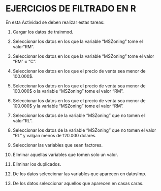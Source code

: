 # EJERCICIOS DE FILTRADO EN R

En esta Actividad se deben realizar estas tareas:

1. Cargar los datos de trainmod.

2. Seleccionar los datos en los que la variable “MSZoning” tome el valor“RM”.

3. Seleccionar los datos en los que la variable “MSZoning” tome el valor “RM” o “C”.

4. Seleccionar los datos en los que el precio de venta sea menor de 100.000$.

5. Seleccionar los datos en los que el precio de venta sea menor de 100.000$ o la variable “MSZoning” tome el valor “RM”.

6. Seleccionar los datos en los que el precio de venta sea menor de 100.000$ y la variable “MSZoning” tome el valor “RM”.

7. Seleccionar los datos de la variable “MSZoning” que no tomen el valor“RL”.

8. Seleccionar los datos de la variable “MSZoning” que no tomen el valor “RL” y valgan menos de 120.000 dolares.

9. Seleccionar las variables que sean factores.

10. Eliminar aquellas variables que tomen solo un valor.

11. Eliminar los duplicados.

12. De los datos seleccionar las variables que aparecen en datosImp.

13. De los datos seleccionar aquellos que aparecen en casas caras.
